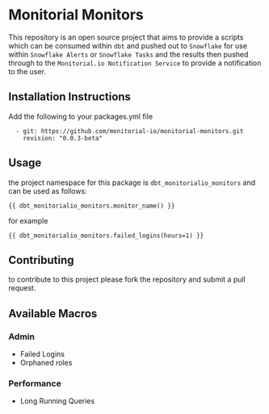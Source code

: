 # Monitorial Monitors

This repository is an open source project that aims to provide a scripts which can be consumed within `dbt` and pushed out to `Snowflake` for use within `Snowflake Alerts` or `Snowflake Tasks` and the results then pushed through to the `Monitorial.io Notification Service` to provide a notification to the user.

## Installation Instructions
Add the following to your packages.yml file
```
  - git: https://github.com/monitorial-io/monitorial-monitors.git
    revision: "0.0.3-beta"
```

## Usage
the project namespace for this package is `dbt_monitorialio_monitors` and can be used as follows:

```
{{ dbt_monitorialio_monitors.monitor_name() }}
```
for example
```
{{ dbt_monitorialio_monitors.failed_logins(hours=1) }}
```

## Contributing
to contribute to this project please fork the repository and submit a pull request.

## Available Macros

### Admin
* Failed Logins
* Orphaned roles

### Performance
* Long Running Queries

